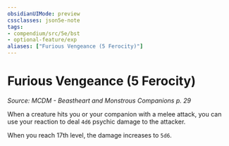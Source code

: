 ```yaml
---
obsidianUIMode: preview
cssclasses: json5e-note
tags:
- compendium/src/5e/bst
- optional-feature/exp
aliases: ["Furious Vengeance (5 Ferocity)"]
---
```

# Furious Vengeance (5 Ferocity)
*Source: MCDM - Beastheart and Monstrous Companions p. 29* 

When a creature hits you or your companion with a melee attack, you can use your reaction to deal `4d6` psychic damage to the attacker.

When you reach 17th level, the damage increases to `5d6`.